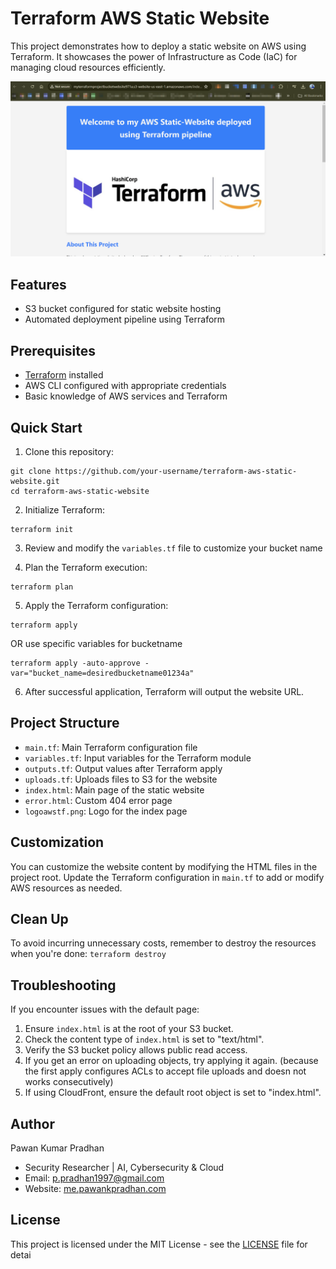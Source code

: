 # Terraform AWS Static Website

This project demonstrates how to deploy a static website on AWS using Terraform. It showcases the power of Infrastructure as Code (IaC) for managing cloud resources efficiently.

![Server Running](https://github.com/pawan971/terraform-aws-static-website/blob/main/Serverrunning_SS.png)


## Features

- S3 bucket configured for static website hosting
- Automated deployment pipeline using Terraform

## Prerequisites

- [Terraform](https://www.terraform.io/downloads.html) installed
- AWS CLI configured with appropriate credentials
- Basic knowledge of AWS services and Terraform

## Quick Start

1. Clone this repository:
```   
git clone https://github.com/your-username/terraform-aws-static-website.git
cd terraform-aws-static-website
```

2. Initialize Terraform:
```
terraform init
```

3. Review and modify the `variables.tf` file to customize your bucket name

5. Plan the Terraform execution:
```
terraform plan
```

5. Apply the Terraform configuration:
```
terraform apply
```
  OR use specific variables for bucketname
```
terraform apply -auto-approve -var="bucket_name=desiredbucketname01234a"
```
6. After successful application, Terraform will output the website URL.

## Project Structure

- `main.tf`: Main Terraform configuration file
- `variables.tf`: Input variables for the Terraform module
- `outputs.tf`: Output values after Terraform apply
- `uploads.tf`: Uploads files to S3 for the website
- `index.html`: Main page of the static website
- `error.html`: Custom 404 error page
- `logoawstf.png`: Logo for the index page

## Customization

You can customize the website content by modifying the HTML files in the project root. Update the Terraform configuration in `main.tf` to add or modify AWS resources as needed.

## Clean Up

To avoid incurring unnecessary costs, remember to destroy the resources when you're done:
```terraform destroy```

## Troubleshooting

If you encounter issues with the default page:

1. Ensure `index.html` is at the root of your S3 bucket.
2. Check the content type of `index.html` is set to "text/html".
3. Verify the S3 bucket policy allows public read access.
4. If you get an error on uploading objects, try applying it again. (because the first apply configures ACLs to accept file uploads and doesn not works consecutively)
5. If using CloudFront, ensure the default root object is set to "index.html".

## Author

Pawan Kumar Pradhan
- Security Researcher | AI, Cybersecurity & Cloud
- Email: p.pradhan1997@gmail.com
- Website: [me.pawankpradhan.com](https://me.pawankpradhan.com)

## License

This project is licensed under the MIT License - see the [LICENSE](LICENSE) file for detai
